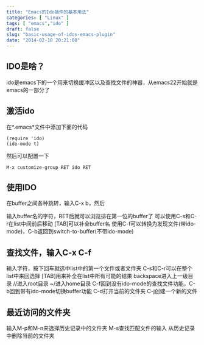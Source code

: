 ```yaml
---
title: "Emacs的Ido插件的基本用法"
categories: [ "Linux" ]
tags: [ "emacs","ido" ]
draft: false
slug: "basic-usage-of-idos-emacs-plugin"
date: "2014-02-10 20:21:00"
---
```


## IDO是啥？

ido是emacs下的一个用来切换缓冲区以及查找文件的神器，从emacs22开始就是emacs的一部分了

## 激活ido

在*.emacs*文件中添加下面的代码

    (require 'ido)
    (ido-mode t)

然后可以配置一下

    M-x customize-group RET ido RET

## 使用IDO
在buffer之间各种跳转，输入C-x b，然后


<!--more-->


输入buffer名的字符，RET后就可以浏览排在第一位的buffer了
可以使用C-s和C-r在list中间前后移动
[TAB]可以补全buffer名
使用C-f可以转换为发现文件(带ido-mode)，C-b返回到switch-to-buffer(不带ido-mode)
## 查找文件，输入C-x C-f
输入字符，按下回车就选中list中的第一个文件或者文件夹
C-s和C-r可以在整个list中来回选择
[TAB]用来补全在list中所有可能的结果
backspace进入上一级目录
//进入root目录
~/进入home目录
C-f回到没有ido-mode的查找文件功能，C-b回到带有ido-mode切换buffer功能
C-d打开当前的文件夹
C-j创建一个新的文件
## 最近访问的文件夹
输入M-p和M-n来选择历史记录中的文件夹
M-s查找匹配文件的输入
从历史记录中删除当前的文件夹